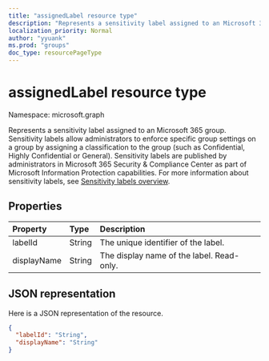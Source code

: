 ```yaml
---
title: "assignedLabel resource type"
description: "Represents a sensitivity label assigned to an Microsoft 365 group."
localization_priority: Normal
author: "yyuank"
ms.prod: "groups"
doc_type: resourcePageType
---
```


# assignedLabel resource type

Namespace: microsoft.graph

Represents a sensitivity label assigned to an Microsoft 365 group. Sensitivity labels allow administrators to enforce specific group settings on a group by assigning a classification to the group (such as Confidential, Highly Confidential or General). Sensitivity labels are published by administrators in Microsoft 365 Security & Compliance Center as part of Microsoft Information Protection capabilities. For more information about sensitivity labels, see [Sensitivity labels overview](/microsoft-365/compliance/sensitivity-labels?view=o365-worldwide).

## Properties
| Property	   | Type	|Description|
|:---------------|:--------|:----------|
|labelId|String|The unique identifier of the label.|
|displayName|String|The display name of the label. Read-only.|

## JSON representation

Here is a JSON representation of the resource.

<!-- {
  "blockType": "resource",
  "optionalProperties": [
  ],
  "@odata.type": "microsoft.graph.assignedLabel"
}-->

```json
{
  "labelId": "String",
  "displayName": "String"
}
```


<!-- uuid: 8fcb5dbc-d5aa-4681-8e31-b001d5168d79
2015-10-25 14:57:30 UTC -->
<!--
{
  "type": "#page.annotation",
  "description": "assignedLabel resource",
  "keywords": "",
  "section": "documentation",
  "tocPath": "",
  "suppressions": []
}
-->